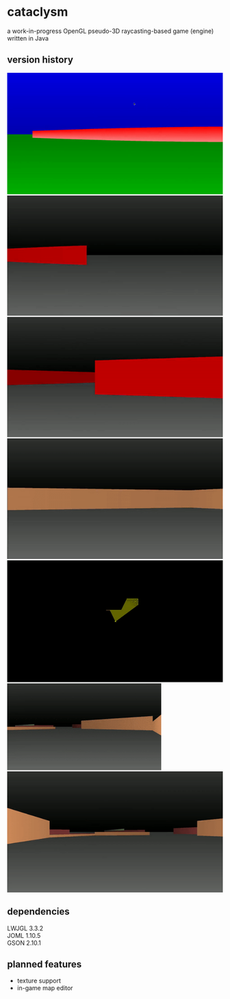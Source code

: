 # cataclysm
a work-in-progress OpenGL pseudo-3D raycasting-based game (engine) written in Java

## version history
![](https://github.com/zase414/assets/blob/main/1.gif)
![](https://github.com/zase414/assets/blob/main/2.gif)
![](https://github.com/zase414/assets/blob/main/3.gif)
![](https://github.com/zase414/assets/blob/main/4.gif)
![](https://github.com/zase414/assets/blob/main/5.gif)
![](https://github.com/zase414/assets/blob/main/6.gif)
![](https://github.com/zase414/assets/blob/main/7.gif)

## dependencies
LWJGL 3.3.2\
JOML 1.10.5\
GSON 2.10.1

## planned features
+ texture support
+ in-game map editor
